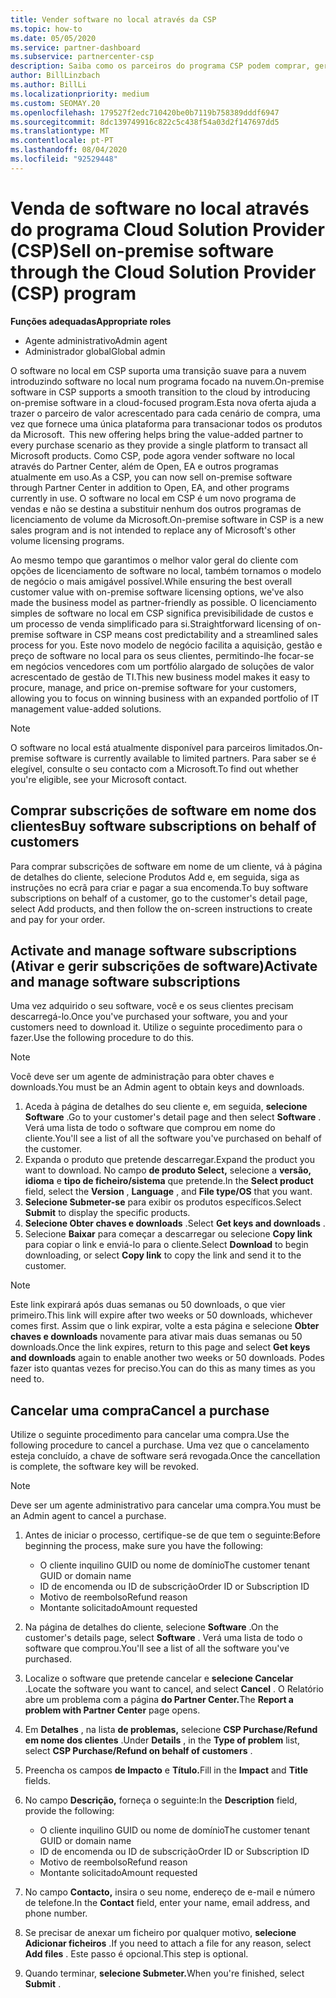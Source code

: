 ```yaml
---
title: Vender software no local através da CSP
ms.topic: how-to
ms.date: 05/05/2020
ms.service: partner-dashboard
ms.subservice: partnercenter-csp
description: Saiba como os parceiros do programa CSP podem comprar, gerir, vender e cancelar subscrições de software no local em nome dos clientes no Partner Center.
author: BillLinzbach
ms.author: BillLi
ms.localizationpriority: medium
ms.custom: SEOMAY.20
ms.openlocfilehash: 179527f2edc710420be0b7119b758389dddf6947
ms.sourcegitcommit: 8dc139749916c822c5c438f54a03d2f147697dd5
ms.translationtype: MT
ms.contentlocale: pt-PT
ms.lasthandoff: 08/04/2020
ms.locfileid: "92529448"
---
```

# <a name="sell-on-premise-software-through-the-cloud-solution-provider-csp-program"></a><span data-ttu-id="2c862-103">Venda de software no local através do programa Cloud Solution Provider (CSP)</span><span class="sxs-lookup"><span data-stu-id="2c862-103">Sell on-premise software through the Cloud Solution Provider (CSP) program</span></span>

<span data-ttu-id="2c862-104">**Funções adequadas**</span><span class="sxs-lookup"><span data-stu-id="2c862-104">**Appropriate roles**</span></span>

- <span data-ttu-id="2c862-105">Agente administrativo</span><span class="sxs-lookup"><span data-stu-id="2c862-105">Admin agent</span></span>
- <span data-ttu-id="2c862-106">Administrador global</span><span class="sxs-lookup"><span data-stu-id="2c862-106">Global admin</span></span>

<span data-ttu-id="2c862-107">O software no local em CSP suporta uma transição suave para a nuvem introduzindo software no local num programa focado na nuvem.</span><span class="sxs-lookup"><span data-stu-id="2c862-107">On-premise software in CSP supports a smooth transition to the cloud by introducing on-premise software in a cloud-focused program.</span></span><span data-ttu-id="2c862-108">Esta nova oferta ajuda a trazer o parceiro de valor acrescentado para cada cenário de compra, uma vez que fornece uma única plataforma para transacionar todos os produtos da Microsoft.</span><span class="sxs-lookup"><span data-stu-id="2c862-108">  This new offering helps bring the value-added partner to every purchase scenario as they provide a single platform to transact all Microsoft products.</span></span> <span data-ttu-id="2c862-109">Como CSP, pode agora vender software no local através do Partner Center, além de Open, EA e outros programas atualmente em uso.</span><span class="sxs-lookup"><span data-stu-id="2c862-109">As a CSP, you can now sell on-premise software through Partner Center in addition to Open, EA, and other programs currently in use.</span></span> <span data-ttu-id="2c862-110">O software no local em CSP é um novo programa de vendas e não se destina a substituir nenhum dos outros programas de licenciamento de volume da Microsoft.</span><span class="sxs-lookup"><span data-stu-id="2c862-110">On-premise software in CSP is a new sales program and is not intended to replace any of Microsoft's other volume licensing programs.</span></span> 
 
<span data-ttu-id="2c862-111">Ao mesmo tempo que garantimos o melhor valor geral do cliente com opções de licenciamento de software no local, também tornamos o modelo de negócio o mais amigável possível.</span><span class="sxs-lookup"><span data-stu-id="2c862-111">While ensuring the best overall customer value with on-premise software licensing options, we've also made the business model as partner-friendly as possible.</span></span> <span data-ttu-id="2c862-112">O licenciamento simples de software no local em CSP significa previsibilidade de custos e um processo de venda simplificado para si.</span><span class="sxs-lookup"><span data-stu-id="2c862-112">Straightforward licensing of on-premise software in CSP means cost predictability and a streamlined sales process for you.</span></span> <span data-ttu-id="2c862-113">Este novo modelo de negócio facilita a aquisição, gestão e preço de software no local para os seus clientes, permitindo-lhe focar-se em negócios vencedores com um portfólio alargado de soluções de valor acrescentado de gestão de TI.</span><span class="sxs-lookup"><span data-stu-id="2c862-113">This new business model makes it easy to procure, manage, and price on-premise software for your customers, allowing you to focus on winning business with an expanded portfolio of IT management value-added solutions.</span></span> 

>[!NOTE]
><span data-ttu-id="2c862-114">O software no local está atualmente disponível para parceiros limitados.</span><span class="sxs-lookup"><span data-stu-id="2c862-114">On-premise software is currently available to limited partners.</span></span> <span data-ttu-id="2c862-115">Para saber se é elegível, consulte o seu contacto com a Microsoft.</span><span class="sxs-lookup"><span data-stu-id="2c862-115">To find out whether you're eligible, see your Microsoft contact.</span></span> 


## <a name="buy-software-subscriptions-on-behalf-of-customers"></a><span data-ttu-id="2c862-116">Comprar subscrições de software em nome dos clientes</span><span class="sxs-lookup"><span data-stu-id="2c862-116">Buy software subscriptions on behalf of customers</span></span>

<span data-ttu-id="2c862-117">Para comprar subscrições de software em nome de um cliente, vá à página de detalhes do cliente, selecione Produtos Add e, em seguida, siga as instruções no ecrã para criar e pagar a sua encomenda.</span><span class="sxs-lookup"><span data-stu-id="2c862-117">To buy software subscriptions on behalf of a customer, go to the customer's detail page, select Add products, and then follow the on-screen instructions to create and pay for your order.</span></span>

## <a name="activate-and-manage-software-subscriptions"></a><span data-ttu-id="2c862-118">Activate and manage software subscriptions (Ativar e gerir subscrições de software)</span><span class="sxs-lookup"><span data-stu-id="2c862-118">Activate and manage software subscriptions</span></span>

<span data-ttu-id="2c862-119">Uma vez adquirido o seu software, você e os seus clientes precisam descarregá-lo.</span><span class="sxs-lookup"><span data-stu-id="2c862-119">Once you've purchased your software, you and your customers need to download it.</span></span> <span data-ttu-id="2c862-120">Utilize o seguinte procedimento para o fazer.</span><span class="sxs-lookup"><span data-stu-id="2c862-120">Use the following procedure to do this.</span></span> 

>[!NOTE]
><span data-ttu-id="2c862-121">Você deve ser um agente de administração para obter chaves e downloads.</span><span class="sxs-lookup"><span data-stu-id="2c862-121">You must be an Admin agent to obtain keys and downloads.</span></span> 

1. <span data-ttu-id="2c862-122">Aceda à página de detalhes do seu cliente e, em seguida, **selecione Software** .</span><span class="sxs-lookup"><span data-stu-id="2c862-122">Go to your customer's detail page and then select **Software** .</span></span> <span data-ttu-id="2c862-123">Verá uma lista de todo o software que comprou em nome do cliente.</span><span class="sxs-lookup"><span data-stu-id="2c862-123">You'll see a list of all the software you've purchased on behalf of the customer.</span></span> 
2.  <span data-ttu-id="2c862-124">Expanda o produto que pretende descarregar.</span><span class="sxs-lookup"><span data-stu-id="2c862-124">Expand the product you want to download.</span></span> <span data-ttu-id="2c862-125">No campo **de produto Select,** selecione a **versão,** **idioma** e **tipo de ficheiro/sistema** que pretende.</span><span class="sxs-lookup"><span data-stu-id="2c862-125">In the **Select product** field, select the **Version** , **Language** , and **File type/OS** that you want.</span></span> 
3.  <span data-ttu-id="2c862-126">**Selecione Submeter-se** para exibir os produtos específicos.</span><span class="sxs-lookup"><span data-stu-id="2c862-126">Select **Submit** to display the specific products.</span></span> 
4.  <span data-ttu-id="2c862-127">**Selecione Obter chaves e downloads** .</span><span class="sxs-lookup"><span data-stu-id="2c862-127">Select **Get keys and downloads** .</span></span> 
5.  <span data-ttu-id="2c862-128">Selecione **Baixar** para começar a descarregar ou selecione **Copy link** para copiar o link e enviá-lo para o cliente.</span><span class="sxs-lookup"><span data-stu-id="2c862-128">Select **Download** to begin downloading, or select **Copy link** to copy the link and send it to the customer.</span></span> 

>[!NOTE]
><span data-ttu-id="2c862-129">Este link expirará após duas semanas ou 50 downloads, o que vier primeiro.</span><span class="sxs-lookup"><span data-stu-id="2c862-129">This link will expire after two weeks or 50 downloads, whichever comes first.</span></span> <span data-ttu-id="2c862-130">Assim que o link expirar, volte a esta página e selecione **Obter chaves e downloads** novamente para ativar mais duas semanas ou 50 downloads.</span><span class="sxs-lookup"><span data-stu-id="2c862-130">Once the link expires, return to this page and select **Get keys and downloads** again to enable another two weeks or 50 downloads.</span></span> <span data-ttu-id="2c862-131">Podes fazer isto quantas vezes for preciso.</span><span class="sxs-lookup"><span data-stu-id="2c862-131">You can do this as many times as you need to.</span></span> 


## <a name="cancel-a-purchase"></a><span data-ttu-id="2c862-132">Cancelar uma compra</span><span class="sxs-lookup"><span data-stu-id="2c862-132">Cancel a purchase</span></span>

<span data-ttu-id="2c862-133">Utilize o seguinte procedimento para cancelar uma compra.</span><span class="sxs-lookup"><span data-stu-id="2c862-133">Use the following procedure to cancel a purchase.</span></span> <span data-ttu-id="2c862-134">Uma vez que o cancelamento esteja concluído, a chave de software será revogada.</span><span class="sxs-lookup"><span data-stu-id="2c862-134">Once the cancellation is complete, the software key will be revoked.</span></span> 

>[!NOTE]
><span data-ttu-id="2c862-135">Deve ser um agente administrativo para cancelar uma compra.</span><span class="sxs-lookup"><span data-stu-id="2c862-135">You must be an Admin agent to cancel a purchase.</span></span> 

1.  <span data-ttu-id="2c862-136">Antes de iniciar o processo, certifique-se de que tem o seguinte:</span><span class="sxs-lookup"><span data-stu-id="2c862-136">Before beginning the process, make sure you have the following:</span></span> 
    - <span data-ttu-id="2c862-137">O cliente inquilino GUID ou nome de domínio</span><span class="sxs-lookup"><span data-stu-id="2c862-137">The customer tenant GUID or domain name</span></span>
    - <span data-ttu-id="2c862-138">ID de encomenda ou ID de subscrição</span><span class="sxs-lookup"><span data-stu-id="2c862-138">Order ID or Subscription ID</span></span>
    - <span data-ttu-id="2c862-139">Motivo de reembolso</span><span class="sxs-lookup"><span data-stu-id="2c862-139">Refund reason</span></span>
    - <span data-ttu-id="2c862-140">Montante solicitado</span><span class="sxs-lookup"><span data-stu-id="2c862-140">Amount requested</span></span>

2.  <span data-ttu-id="2c862-141">Na página de detalhes do cliente, selecione **Software** .</span><span class="sxs-lookup"><span data-stu-id="2c862-141">On the customer's details page, select **Software** .</span></span> <span data-ttu-id="2c862-142">Verá uma lista de todo o software que comprou.</span><span class="sxs-lookup"><span data-stu-id="2c862-142">You'll see a list of all the software you've purchased.</span></span> 

3.  <span data-ttu-id="2c862-143">Localize o software que pretende cancelar e **selecione Cancelar** .</span><span class="sxs-lookup"><span data-stu-id="2c862-143">Locate the software you want to cancel, and select **Cancel** .</span></span> <span data-ttu-id="2c862-144">O Relatório abre um problema com a página **do Partner Center.**</span><span class="sxs-lookup"><span data-stu-id="2c862-144">The **Report a problem with Partner Center** page opens.</span></span> 

4.  <span data-ttu-id="2c862-145">Em **Detalhes** , na lista **de problemas,** selecione **CSP Purchase/Refund em nome dos clientes** .</span><span class="sxs-lookup"><span data-stu-id="2c862-145">Under **Details** , in the **Type of problem** list, select **CSP Purchase/Refund on behalf of customers** .</span></span>

5.  <span data-ttu-id="2c862-146">Preencha os campos **de Impacto** e **Título.**</span><span class="sxs-lookup"><span data-stu-id="2c862-146">Fill in the **Impact** and **Title** fields.</span></span> 

6.  <span data-ttu-id="2c862-147">No campo **Descrição,** forneça o seguinte:</span><span class="sxs-lookup"><span data-stu-id="2c862-147">In the **Description** field, provide the following:</span></span> 
    -   <span data-ttu-id="2c862-148">O cliente inquilino GUID ou nome de domínio</span><span class="sxs-lookup"><span data-stu-id="2c862-148">The customer tenant GUID or domain name</span></span>
    -   <span data-ttu-id="2c862-149">ID de encomenda ou ID de subscrição</span><span class="sxs-lookup"><span data-stu-id="2c862-149">Order ID or Subscription ID</span></span>
    -   <span data-ttu-id="2c862-150">Motivo de reembolso</span><span class="sxs-lookup"><span data-stu-id="2c862-150">Refund reason</span></span>
    -   <span data-ttu-id="2c862-151">Montante solicitado</span><span class="sxs-lookup"><span data-stu-id="2c862-151">Amount requested</span></span>

7.  <span data-ttu-id="2c862-152">No campo **Contacto,** insira o seu nome, endereço de e-mail e número de telefone.</span><span class="sxs-lookup"><span data-stu-id="2c862-152">In the **Contact** field, enter your name, email address, and phone number.</span></span> 

8.  <span data-ttu-id="2c862-153">Se precisar de anexar um ficheiro por qualquer motivo, **selecione Adicionar ficheiros** .</span><span class="sxs-lookup"><span data-stu-id="2c862-153">If you need to attach a file for any reason, select **Add files** .</span></span> <span data-ttu-id="2c862-154">Este passo é opcional.</span><span class="sxs-lookup"><span data-stu-id="2c862-154">This step is optional.</span></span> 

9.  <span data-ttu-id="2c862-155">Quando terminar, **selecione Submeter.**</span><span class="sxs-lookup"><span data-stu-id="2c862-155">When you're finished, select **Submit** .</span></span>